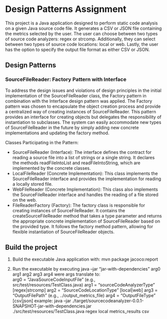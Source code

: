 # Design Patterns Assignment
This project is a Java application designed to perform static code analysis on a given Java source code file. It generates a CSV or JSON file containing the metrics selected by the user. The user can choose between two types of source code analyzers: regex or strcomp. Additionally, they can select between two types of source code locations: local or web. Lastly, the user has the option to specify the output file format as either CSV or JSON.

## Design Patterns

### SourceFileReader: Factory Pattern with Interface
To address the design issues and violations of design principles in the initial implementation of the SourceFileReader class, the Factory pattern in combination with the Interface design pattern was applied.
The Factory pattern was chosen to encapsulate the object creation process and provide a centralized way of creating instances of SourceFileReader. This pattern provides an interface for creating objects but delegates the responsibility of instantiation to subclasses.
The system can easily accommodate new types of SourceFileReader in the future by simply adding new concrete implementations and updating the factory method.


Classes Participating in the Pattern:
* SourceFileReader (Interface): The interface defines the contract for reading a source file into a list of strings or a single string. It declares the methods readFileIntoList and readFileIntoString, which are implemented by the concrete classes.
* LocalFileReader (Concrete Implementation): This class implements the SourceFileReader interface and provides the implementation for reading a locally stored file.
* WebFileReader (Concrete Implementation): This class also implements the SourceFileReader interface and handles the reading of a file stored on the web.
* FileReaderFactory (Factory): The factory class is responsible for creating instances of SourceFileReader. It contains the createSourceFileReader method that takes a type parameter and returns the appropriate concrete implementation of SourceFileReader based on the provided type. It follows the factory method pattern, allowing for flexible instantiation of SourceFileReader objects.

## Build the project

1. Build the executable Java application with:
	mvn package jacoco:report

2. Run the executable by executing
	java –jar “jar-with-dependencies” arg0 arg1 arg2 arg3 arg4
were args translate to: 	
	arg0 = “JavaSourceCodeInputFile” (e.g., src/test/resources/TestClass.java)
	arg1 = “sourceCodeAnalyzerType” [regex|strcomp]
	arg2 = “SourceCodeLocationType” [local|web]
	arg3 = “OutputFilePath” (e.g., ../output_metrics_file)
	arg4 = “OutputFileType” [csv|json]
example: 
	java –jar ./target/sourcecodeanalyzer-0.0.1-SNAPSHOT-jar-with-dependencies.jar ./src/test/resources/TestClass.java regex local metrics_results csv